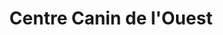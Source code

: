 ---
title: "Centre Canin de l'Ouest"
url: /saint-lazare/centre-canin-de-louest/
shop: pet grooming
---